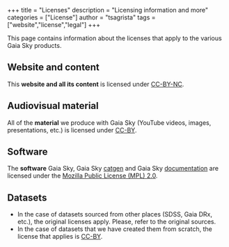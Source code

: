 +++
title = "Licenses"
description = "Licensing information and more"
categories = ["License"]
author = "tsagrista"
tags = ["website","license","legal"]
+++

This page contains information about the licenses that apply to the various Gaia Sky products.

## Website and content <i class="gs-fa6-brands-creative-commons"></i><i class="gs-fa6-brands-creative-commons-by"></i><i class="gs-fa6-brands-creative-commons-nc"></i>

This **website and all its content** is licensed under [CC-BY-NC](https://creativecommons.org/licenses/by-nc/4.0/).

## Audiovisual material <i class="gs-fa6-brands-creative-commons"></i><i class="gs-fa6-brands-creative-commons-by"></i>

All of the **material** we produce with Gaia Sky (YouTube videos, images, presentations, etc.) is licensed under [CC-BY](https://creativecommons.org/licenses/by/4.0/).

## Software <i class="gs-cib-mozilla"></i>

The **software** Gaia Sky, Gaia Sky [catgen](https://codeberg.org/gaiasky/gaiasky-catgen) and Gaia Sky [documentation](http://docs.gaiasky.space) are licensed under the [Mozilla Public License (MPL) 2.0](https://www.mozilla.org/en-US/MPL/).

## Datasets <i class="gs-fa6-brands-creative-commons"></i><i class="gs-fa6-brands-creative-commons-by"></i>

- In the case of datasets sourced from other places (SDSS, Gaia DRx, etc.), the original licenses apply. Please, refer to the original sources.
- In the case of datasets that we have created them from scratch, the license that applies is [CC-BY](https://creativecommons.org/licenses/by/4.0/).
